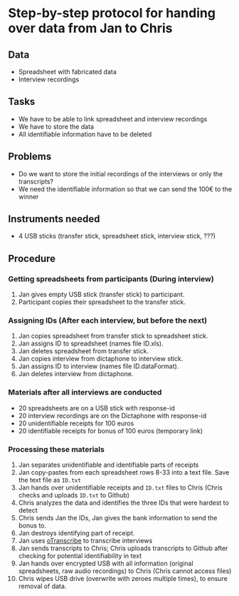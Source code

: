 # Step-by-step protocol for handing over data from Jan to Chris 

## Data
- Spreadsheet with fabricated data
- Interview recordings

## Tasks
- We have to be able to link spreadsheet and interview recordings
- We have to store the data
- All identifiable information have to be deleted

## Problems
- Do we want to store the initial recordings of the interviews or only the transcripts?
- We need the identifiable information so that we can send the 100€ to the winner

## Instruments needed
- 4 USB sticks (transfer stick, spreadsheet stick, interview stick, ???)

## Procedure

### Getting spreadsheets from participants (During interview)

1. Jan gives empty USB stick (transfer stick) to participant.
2. Participant copies their spreadsheet to the transfer stick.

### Assigning IDs (After each interview, but before the next)

1. Jan copies spreadsheet from transfer stick to spreadsheet stick.
2. Jan assigns ID to spreadsheet (names file ID.xls).
3. Jan deletes spreadsheet from transfer stick.
4. Jan copies interview from dictaphone to interview stick.
5. Jan assigns ID to interview (names file ID.dataFormat).
6. Jan deletes interview from dictaphone.

### Materials after all interviews are conducted

- 20 spreadsheets are on a USB stick with response-id
- 20 interview recordings are on the Dictaphone with response-id
- 20 unidentifiable receipts for 100 euros
- 20 identifiable receipts for bonus of 100 euros (temporary link)

### Processing these materials

1. Jan separates unidentifiable and identifiable parts of receipts
2. Jan copy-pastes from each spreadsheet rows 8-33 into a text file. Save the text file as `ID.txt`
3. Jan hands over unidentifiable receipts and `ID.txt` files to Chris (Chris checks and uploads `ID.txt` to Github)
4. Chris analyzes the data and identifies the three IDs that were hardest to detect
5. Chris sends Jan the IDs, Jan gives the bank information to send the bonus to.
6. Jan destroys identifying part of receipt.
7. Jan uses [oTranscribe](http://otranscribe.com/) to transcribe interviews
8. Jan sends transcripts to Chris; Chris uploads transcripts to Github after checking for potential identifiability in text
9. Jan hands over encrypted USB with all information (original spreadsheets, raw audio recordings) to Chris (Chris cannot access files)
10. Chris wipes USB drive (overwrite with zeroes multiple times), to ensure removal of data.
